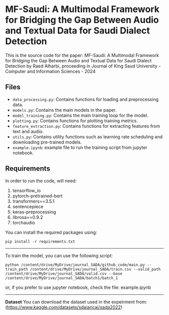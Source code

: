 # MF-Saudi: A Multimodal Framework for Bridging the Gap Between Audio and Textual Data for Saudi Dialect Detection
This is the source code for the paper: MF-Saudi: A Multimodal Framework for Bridging the Gap Between Audio and Textual Data for Saudi Dialect Detection by Raed Alharbi, proceeding in Journal of King Saud University - Computer and Information Sciences - 2024 

## Files

- `data_processing.py`: Contains functions for loading and preprocessing data.
- `models.py`: Contains the main models in the paper.
- `model_training.py`: Contains the main training loop for the model.
- `plotting.py`: Contains functions for plotting training metrics.
- `feature_extraction.py`: Contains functions for extracting features from text and audio.
- `utils.py`: Contains utility functions such as learning rate scheduling and downloading pre-trained models.
- `example.ipynb`: example file to run the training script from jupyter notebook.

## Requirements

In order to run the code, will need:

1. tensorflow_io
2. pytorch-pretrained-bert
3. transformers==3.5.1
4. sentencepiece
5. keras-preprocessing
7. librosa==0.9.2
8. torchaudio

You can install the required packages using:
 ```
pip install -r requirements.txt
 ```
--------------------------------------------------
To train the model, you can use the following script:
 ```
python /content/drive/MyDrive/journal_SADA/github_code/main.py --train_path /content/drive/MyDrive/journal_SADA/train.csv --valid_path /content/drive/MyDrive/journal_SADA/valid.csv --base /content/drive/MyDrive/journal_SADA/batch1/batch_1
 ```

or, if you prefer to use jupyter notebook, check the file: example.ipynb

--------------------------------------------------
**Dataset**  You can download the dataset used in the expeirment from: (https://www.kaggle.com/datasets/sdaiancai/sada2022)


